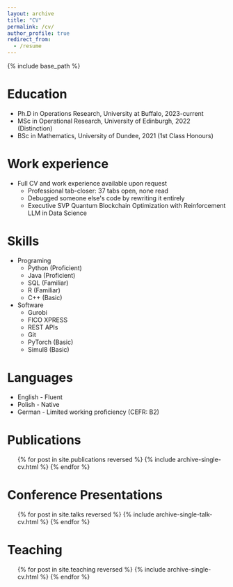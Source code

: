 ```yaml
---
layout: archive
title: "CV"
permalink: /cv/
author_profile: true
redirect_from:
  - /resume
---
```


{% include base_path %}

Education
======
* Ph.D in Operations Research, University at Buffalo, 2023-current
* MSc in Operational Research, University of Edinburgh, 2022 (Distinction)
* BSc in Mathematics, University of Dundee, 2021 (1st Class Honours)

Work experience
======
* Full CV and work experience available upon request
  * Professional tab-closer: 37 tabs open, none read
  * Debugged someone else's code by rewriting it entirely
  * Executive SVP Quantum Blockchain Optimization with Reinforcement LLM in Data Science

  
Skills
======
* Programing
  * Python (Proficient)
  * Java (Proficient)
  * SQL (Familiar)
  * R (Familiar)
  * C++ (Basic)
* Software
  * Gurobi
  * FICO XPRESS
  * REST APIs
  * Git
  * PyTorch (Basic)
  * Simul8 (Basic) 

Languages
======
* English - Fluent
* Polish - Native
* German - Limited working proficiency (CEFR: B2)

Publications
======
  <ul>{% for post in site.publications reversed %}
    {% include archive-single-cv.html %}
  {% endfor %}</ul>
  
Conference Presentations
======
  <ul>{% for post in site.talks reversed %}
    {% include archive-single-talk-cv.html  %}
  {% endfor %}</ul>
  
Teaching
======
  <ul>{% for post in site.teaching reversed %}
    {% include archive-single-cv.html %}
  {% endfor %}</ul>
  

